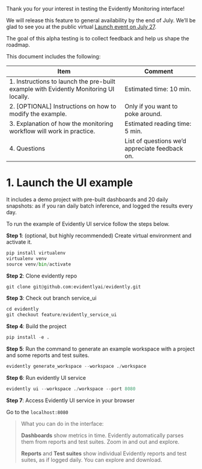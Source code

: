 Thank you for your interest in testing the Evidently Monitoring interface! 

We will release this feature to general availability by the end of July. We’ll be glad to see you at the public virtual [Launch event on July 27](https://www.evidentlyai.com/launch-day). 

The goal of this alpha testing is to collect feedback and help us shape the roadmap.  

This document includes the following:

| Item | Comment |
|----------------------------------------------------------------------------------------|-------------------------------------------------|
| 1. Instructions to launch the pre-built example with Evidently Monitoring UI locally.  | Estimated time: 10 min.                         
| 2. [OPTIONAL] Instructions on how to modify the example.                               | Only if you want to poke around.                |
| 3. Explanation of how the monitoring workflow will work in practice.                   | Estimated reading time: 5 min.                  |
| 4. Questions                                                                           | List of questions we’d appreciate feedback on.  |

# 1. Launch the UI example 
It includes a demo project with pre-built dashboards and 20 daily snapshots: as if you ran daily batch inference, and logged the results every day.  

To run the example of Evidently UI service follow the steps below.

**Step 1**: (optional, but highly recommended) Create virtual environment and activate it.
```python
pip install virtualenv
virtualenv venv
source venv/bin/activate
```

**Step 2**: Clone evidently repo
```python
git clone git@github.com:evidentlyai/evidently.git
```

**Step 3**: Check out branch service_ui
```python
cd evidently
git checkout feature/evidently_service_ui
```

**Step 4**: Build the project
```python
pip install -e .
```

**Step 5**: Run the command to generate an example workspace with a project and some reports and test suites.
```python
evidently generate_workspace --workspace ./workspace
```

**Step 6**: Run evidently UI service
```python
evidently ui --workspace ./workspace --port 8080
```

**Step 7**: Access Evidently UI service in your browser

Go to the `localhost:8080`

>What you can do in the interface:
>
>**Dashboards** show metrics in time. Evidently automatically parses them from reports and test suites. Zoom in and out and explore.
>
>**Reports** and **Test suites** show individual Evidently reports and test suites, as if logged daily. You can explore and download.

